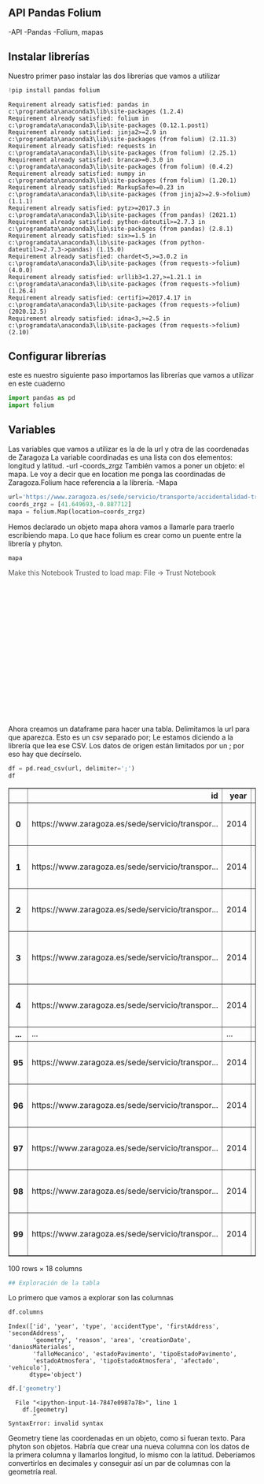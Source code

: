 ## API Pandas Folium 
-API
-Pandas
-Folium, mapas

## Instalar librerías 
Nuestro primer paso instalar las dos librerías que vamos a utilizar


```python
!pip install pandas folium
```

    Requirement already satisfied: pandas in c:\programdata\anaconda3\lib\site-packages (1.2.4)
    Requirement already satisfied: folium in c:\programdata\anaconda3\lib\site-packages (0.12.1.post1)
    Requirement already satisfied: jinja2>=2.9 in c:\programdata\anaconda3\lib\site-packages (from folium) (2.11.3)
    Requirement already satisfied: requests in c:\programdata\anaconda3\lib\site-packages (from folium) (2.25.1)
    Requirement already satisfied: branca>=0.3.0 in c:\programdata\anaconda3\lib\site-packages (from folium) (0.4.2)
    Requirement already satisfied: numpy in c:\programdata\anaconda3\lib\site-packages (from folium) (1.20.1)
    Requirement already satisfied: MarkupSafe>=0.23 in c:\programdata\anaconda3\lib\site-packages (from jinja2>=2.9->folium) (1.1.1)
    Requirement already satisfied: pytz>=2017.3 in c:\programdata\anaconda3\lib\site-packages (from pandas) (2021.1)
    Requirement already satisfied: python-dateutil>=2.7.3 in c:\programdata\anaconda3\lib\site-packages (from pandas) (2.8.1)
    Requirement already satisfied: six>=1.5 in c:\programdata\anaconda3\lib\site-packages (from python-dateutil>=2.7.3->pandas) (1.15.0)
    Requirement already satisfied: chardet<5,>=3.0.2 in c:\programdata\anaconda3\lib\site-packages (from requests->folium) (4.0.0)
    Requirement already satisfied: urllib3<1.27,>=1.21.1 in c:\programdata\anaconda3\lib\site-packages (from requests->folium) (1.26.4)
    Requirement already satisfied: certifi>=2017.4.17 in c:\programdata\anaconda3\lib\site-packages (from requests->folium) (2020.12.5)
    Requirement already satisfied: idna<3,>=2.5 in c:\programdata\anaconda3\lib\site-packages (from requests->folium) (2.10)
    

## Configurar librerías
este es nuestro siguiente paso importamos las librerías que vamos a utilizar en este cuaderno 



```python
import pandas as pd 
import folium 
```

## Variables 
Las variables que vamos a utilizar es la de la url y otra de las coordenadas de Zaragoza 
La variable coordinadas es una lista con dos elementos: longitud y latitud.
-url 
-coords_zrgz
También vamos a poner un objeto: el mapa. Le voy a decir que en location me ponga las coordinadas de Zaragoza.Folium hace referencia a la librería.
-Mapa


```python
url='https://www.zaragoza.es/sede/servicio/transporte/accidentalidad-trafico/accidente.csv?rows=100'
coords_zrgz = [41.649693,-0.887712]
mapa = folium.Map(location=coords_zrgz)
```

Hemos declarado un objeto mapa ahora vamos a llamarle para traerlo escribiendo mapa. Lo que hace folium es crear como un puente entre la librería y phyton.


```python
mapa
```




<div style="width:100%;"><div style="position:relative;width:100%;height:0;padding-bottom:60%;"><span style="color:#565656">Make this Notebook Trusted to load map: File -> Trust Notebook</span><iframe src="about:blank" style="position:absolute;width:100%;height:100%;left:0;top:0;border:none !important;" data-html=%3C%21DOCTYPE%20html%3E%0A%3Chead%3E%20%20%20%20%0A%20%20%20%20%3Cmeta%20http-equiv%3D%22content-type%22%20content%3D%22text/html%3B%20charset%3DUTF-8%22%20/%3E%0A%20%20%20%20%0A%20%20%20%20%20%20%20%20%3Cscript%3E%0A%20%20%20%20%20%20%20%20%20%20%20%20L_NO_TOUCH%20%3D%20false%3B%0A%20%20%20%20%20%20%20%20%20%20%20%20L_DISABLE_3D%20%3D%20false%3B%0A%20%20%20%20%20%20%20%20%3C/script%3E%0A%20%20%20%20%0A%20%20%20%20%3Cstyle%3Ehtml%2C%20body%20%7Bwidth%3A%20100%25%3Bheight%3A%20100%25%3Bmargin%3A%200%3Bpadding%3A%200%3B%7D%3C/style%3E%0A%20%20%20%20%3Cstyle%3E%23map%20%7Bposition%3Aabsolute%3Btop%3A0%3Bbottom%3A0%3Bright%3A0%3Bleft%3A0%3B%7D%3C/style%3E%0A%20%20%20%20%3Cscript%20src%3D%22https%3A//cdn.jsdelivr.net/npm/leaflet%401.6.0/dist/leaflet.js%22%3E%3C/script%3E%0A%20%20%20%20%3Cscript%20src%3D%22https%3A//code.jquery.com/jquery-1.12.4.min.js%22%3E%3C/script%3E%0A%20%20%20%20%3Cscript%20src%3D%22https%3A//maxcdn.bootstrapcdn.com/bootstrap/3.2.0/js/bootstrap.min.js%22%3E%3C/script%3E%0A%20%20%20%20%3Cscript%20src%3D%22https%3A//cdnjs.cloudflare.com/ajax/libs/Leaflet.awesome-markers/2.0.2/leaflet.awesome-markers.js%22%3E%3C/script%3E%0A%20%20%20%20%3Clink%20rel%3D%22stylesheet%22%20href%3D%22https%3A//cdn.jsdelivr.net/npm/leaflet%401.6.0/dist/leaflet.css%22/%3E%0A%20%20%20%20%3Clink%20rel%3D%22stylesheet%22%20href%3D%22https%3A//maxcdn.bootstrapcdn.com/bootstrap/3.2.0/css/bootstrap.min.css%22/%3E%0A%20%20%20%20%3Clink%20rel%3D%22stylesheet%22%20href%3D%22https%3A//maxcdn.bootstrapcdn.com/bootstrap/3.2.0/css/bootstrap-theme.min.css%22/%3E%0A%20%20%20%20%3Clink%20rel%3D%22stylesheet%22%20href%3D%22https%3A//maxcdn.bootstrapcdn.com/font-awesome/4.6.3/css/font-awesome.min.css%22/%3E%0A%20%20%20%20%3Clink%20rel%3D%22stylesheet%22%20href%3D%22https%3A//cdnjs.cloudflare.com/ajax/libs/Leaflet.awesome-markers/2.0.2/leaflet.awesome-markers.css%22/%3E%0A%20%20%20%20%3Clink%20rel%3D%22stylesheet%22%20href%3D%22https%3A//cdn.jsdelivr.net/gh/python-visualization/folium/folium/templates/leaflet.awesome.rotate.min.css%22/%3E%0A%20%20%20%20%0A%20%20%20%20%20%20%20%20%20%20%20%20%3Cmeta%20name%3D%22viewport%22%20content%3D%22width%3Ddevice-width%2C%0A%20%20%20%20%20%20%20%20%20%20%20%20%20%20%20%20initial-scale%3D1.0%2C%20maximum-scale%3D1.0%2C%20user-scalable%3Dno%22%20/%3E%0A%20%20%20%20%20%20%20%20%20%20%20%20%3Cstyle%3E%0A%20%20%20%20%20%20%20%20%20%20%20%20%20%20%20%20%23map_4b4cd881253843c1b7c6c3d1c3608a80%20%7B%0A%20%20%20%20%20%20%20%20%20%20%20%20%20%20%20%20%20%20%20%20position%3A%20relative%3B%0A%20%20%20%20%20%20%20%20%20%20%20%20%20%20%20%20%20%20%20%20width%3A%20100.0%25%3B%0A%20%20%20%20%20%20%20%20%20%20%20%20%20%20%20%20%20%20%20%20height%3A%20100.0%25%3B%0A%20%20%20%20%20%20%20%20%20%20%20%20%20%20%20%20%20%20%20%20left%3A%200.0%25%3B%0A%20%20%20%20%20%20%20%20%20%20%20%20%20%20%20%20%20%20%20%20top%3A%200.0%25%3B%0A%20%20%20%20%20%20%20%20%20%20%20%20%20%20%20%20%7D%0A%20%20%20%20%20%20%20%20%20%20%20%20%3C/style%3E%0A%20%20%20%20%20%20%20%20%0A%3C/head%3E%0A%3Cbody%3E%20%20%20%20%0A%20%20%20%20%0A%20%20%20%20%20%20%20%20%20%20%20%20%3Cdiv%20class%3D%22folium-map%22%20id%3D%22map_4b4cd881253843c1b7c6c3d1c3608a80%22%20%3E%3C/div%3E%0A%20%20%20%20%20%20%20%20%0A%3C/body%3E%0A%3Cscript%3E%20%20%20%20%0A%20%20%20%20%0A%20%20%20%20%20%20%20%20%20%20%20%20var%20map_4b4cd881253843c1b7c6c3d1c3608a80%20%3D%20L.map%28%0A%20%20%20%20%20%20%20%20%20%20%20%20%20%20%20%20%22map_4b4cd881253843c1b7c6c3d1c3608a80%22%2C%0A%20%20%20%20%20%20%20%20%20%20%20%20%20%20%20%20%7B%0A%20%20%20%20%20%20%20%20%20%20%20%20%20%20%20%20%20%20%20%20center%3A%20%5B41.649693%2C%20-0.887712%5D%2C%0A%20%20%20%20%20%20%20%20%20%20%20%20%20%20%20%20%20%20%20%20crs%3A%20L.CRS.EPSG3857%2C%0A%20%20%20%20%20%20%20%20%20%20%20%20%20%20%20%20%20%20%20%20zoom%3A%2010%2C%0A%20%20%20%20%20%20%20%20%20%20%20%20%20%20%20%20%20%20%20%20zoomControl%3A%20true%2C%0A%20%20%20%20%20%20%20%20%20%20%20%20%20%20%20%20%20%20%20%20preferCanvas%3A%20false%2C%0A%20%20%20%20%20%20%20%20%20%20%20%20%20%20%20%20%7D%0A%20%20%20%20%20%20%20%20%20%20%20%20%29%3B%0A%0A%20%20%20%20%20%20%20%20%20%20%20%20%0A%0A%20%20%20%20%20%20%20%20%0A%20%20%20%20%0A%20%20%20%20%20%20%20%20%20%20%20%20var%20tile_layer_fb7c107c75ce449b8a98dc2ef3490288%20%3D%20L.tileLayer%28%0A%20%20%20%20%20%20%20%20%20%20%20%20%20%20%20%20%22https%3A//%7Bs%7D.tile.openstreetmap.org/%7Bz%7D/%7Bx%7D/%7By%7D.png%22%2C%0A%20%20%20%20%20%20%20%20%20%20%20%20%20%20%20%20%7B%22attribution%22%3A%20%22Data%20by%20%5Cu0026copy%3B%20%5Cu003ca%20href%3D%5C%22http%3A//openstreetmap.org%5C%22%5Cu003eOpenStreetMap%5Cu003c/a%5Cu003e%2C%20under%20%5Cu003ca%20href%3D%5C%22http%3A//www.openstreetmap.org/copyright%5C%22%5Cu003eODbL%5Cu003c/a%5Cu003e.%22%2C%20%22detectRetina%22%3A%20false%2C%20%22maxNativeZoom%22%3A%2018%2C%20%22maxZoom%22%3A%2018%2C%20%22minZoom%22%3A%200%2C%20%22noWrap%22%3A%20false%2C%20%22opacity%22%3A%201%2C%20%22subdomains%22%3A%20%22abc%22%2C%20%22tms%22%3A%20false%7D%0A%20%20%20%20%20%20%20%20%20%20%20%20%29.addTo%28map_4b4cd881253843c1b7c6c3d1c3608a80%29%3B%0A%20%20%20%20%20%20%20%20%0A%3C/script%3E onload="this.contentDocument.open();this.contentDocument.write(    decodeURIComponent(this.getAttribute('data-html')));this.contentDocument.close();" allowfullscreen webkitallowfullscreen mozallowfullscreen></iframe></div></div>



Ahora creamos un dataframe para hacer una tabla. Delimitamos la url para que aparezca. Esto es un csv separado por; Le estamos diciendo a la librería que lea ese CSV. Los datos de origen están limitados por un ; por eso hay que decírselo.


```python
df = pd.read_csv(url, delimiter=';')
df
```




<div>
<style scoped>
    .dataframe tbody tr th:only-of-type {
        vertical-align: middle;
    }

    .dataframe tbody tr th {
        vertical-align: top;
    }

    .dataframe thead th {
        text-align: right;
    }
</style>
<table border="1" class="dataframe">
  <thead>
    <tr style="text-align: right;">
      <th></th>
      <th>id</th>
      <th>year</th>
      <th>type</th>
      <th>accidentType</th>
      <th>firstAddress</th>
      <th>secondAddress</th>
      <th>geometry</th>
      <th>reason</th>
      <th>area</th>
      <th>creationDate</th>
      <th>daniosMateriales</th>
      <th>falloMecanico</th>
      <th>estadoPavimento</th>
      <th>tipoEstadoPavimento</th>
      <th>estadoAtmosfera</th>
      <th>tipoEstadoAtmosfera</th>
      <th>afectado</th>
      <th>vehiculo</th>
    </tr>
  </thead>
  <tbody>
    <tr>
      <th>0</th>
      <td>https://www.zaragoza.es/sede/servicio/transpor...</td>
      <td>2014</td>
      <td>SALIDA CALZADA</td>
      <td>NaN</td>
      <td>COSTA, JOAQUIN</td>
      <td>PERAL, ISAAC</td>
      <td>-0.8818527060979306,41.649027473051156</td>
      <td>PERDIDA del control por FALTA de ATENCIÓN</td>
      <td>NaN</td>
      <td>2014-10-09T00:00:00Z</td>
      <td>True</td>
      <td>False</td>
      <td>BUEN ESTADO</td>
      <td>NaN</td>
      <td>BUEN ESTADO</td>
      <td>NaN</td>
      <td>NaN</td>
      <td>https://www.zaragoza.es/sede/servicio/transpor...</td>
    </tr>
    <tr>
      <th>1</th>
      <td>https://www.zaragoza.es/sede/servicio/transpor...</td>
      <td>2014</td>
      <td>COLISIÓN ALCANCE</td>
      <td>NaN</td>
      <td>CADENA(MARQUES DE LA)</td>
      <td>NaN</td>
      <td>-0.8645810716721081,41.661585829868585</td>
      <td>DISTANCIA DE SEGURIDAD, no mantener</td>
      <td>2560.0</td>
      <td>2014-10-23T00:00:00Z</td>
      <td>False</td>
      <td>False</td>
      <td>BUEN ESTADO</td>
      <td>NaN</td>
      <td>BUEN ESTADO</td>
      <td>NaN</td>
      <td>https://www.zaragoza.es/sede/servicio/transpor...</td>
      <td>https://www.zaragoza.es/sede/servicio/transpor...</td>
    </tr>
    <tr>
      <th>2</th>
      <td>https://www.zaragoza.es/sede/servicio/transpor...</td>
      <td>2014</td>
      <td>COLISIÓN ALCANCE</td>
      <td>NaN</td>
      <td>GOMEZ AVELLANEDA, G.</td>
      <td>CASTRO, R. (POETA)</td>
      <td>-0.887776415002892,41.666992622958105</td>
      <td>PERDIDA del control por FALTA de ATENCIÓN</td>
      <td>2598.0</td>
      <td>2014-10-23T00:00:00Z</td>
      <td>False</td>
      <td>False</td>
      <td>BUEN ESTADO</td>
      <td>NaN</td>
      <td>BUEN ESTADO</td>
      <td>NaN</td>
      <td>https://www.zaragoza.es/sede/servicio/transpor...</td>
      <td>https://www.zaragoza.es/sede/servicio/transpor...</td>
    </tr>
    <tr>
      <th>3</th>
      <td>https://www.zaragoza.es/sede/servicio/transpor...</td>
      <td>2014</td>
      <td>COLIS FRONTOLATERAL</td>
      <td>NaN</td>
      <td>MONZON</td>
      <td>GARCIA CONDOY, H.</td>
      <td>-0.8825260453930127,41.62957498750602</td>
      <td>CEDA EL PASO, no respetar prioridad de paso</td>
      <td>2555.0</td>
      <td>2014-10-23T00:00:00Z</td>
      <td>False</td>
      <td>False</td>
      <td>BUEN ESTADO</td>
      <td>NaN</td>
      <td>BUEN ESTADO</td>
      <td>NaN</td>
      <td>https://www.zaragoza.es/sede/servicio/transpor...</td>
      <td>https://www.zaragoza.es/sede/servicio/transpor...</td>
    </tr>
    <tr>
      <th>4</th>
      <td>https://www.zaragoza.es/sede/servicio/transpor...</td>
      <td>2014</td>
      <td>SALIDA CALZADA</td>
      <td>NaN</td>
      <td>RIOJA</td>
      <td>NAVARRA, AVENIDA DE</td>
      <td>-0.908314757720389,41.6562121210704</td>
      <td>PERDIDA del control por VELOCIDAD INADECUADA</td>
      <td>2554.0</td>
      <td>2014-10-24T00:00:00Z</td>
      <td>False</td>
      <td>False</td>
      <td>BUEN ESTADO</td>
      <td>NaN</td>
      <td>BUEN ESTADO</td>
      <td>NaN</td>
      <td>https://www.zaragoza.es/sede/servicio/transpor...</td>
      <td>https://www.zaragoza.es/sede/servicio/transpor...</td>
    </tr>
    <tr>
      <th>...</th>
      <td>...</td>
      <td>...</td>
      <td>...</td>
      <td>...</td>
      <td>...</td>
      <td>...</td>
      <td>...</td>
      <td>...</td>
      <td>...</td>
      <td>...</td>
      <td>...</td>
      <td>...</td>
      <td>...</td>
      <td>...</td>
      <td>...</td>
      <td>...</td>
      <td>...</td>
      <td>...</td>
    </tr>
    <tr>
      <th>95</th>
      <td>https://www.zaragoza.es/sede/servicio/transpor...</td>
      <td>2014</td>
      <td>OTRAS</td>
      <td>NaN</td>
      <td>MIRAL, DOMINGO</td>
      <td>NaN</td>
      <td>-0.8990662796872798,41.63977012001253</td>
      <td>PERDIDA del control por FALTA de ATENCIÓN</td>
      <td>NaN</td>
      <td>2014-07-30T00:00:00Z</td>
      <td>True</td>
      <td>False</td>
      <td>BUEN ESTADO</td>
      <td>NaN</td>
      <td>BUEN ESTADO</td>
      <td>NaN</td>
      <td>NaN</td>
      <td>https://www.zaragoza.es/sede/servicio/transpor...</td>
    </tr>
    <tr>
      <th>96</th>
      <td>https://www.zaragoza.es/sede/servicio/transpor...</td>
      <td>2014</td>
      <td>COLISIÓN ALCANCE</td>
      <td>NaN</td>
      <td>BUÑUEL,LUIS (PARQUE DEL AGUA)</td>
      <td>NaN</td>
      <td>-0.9072756956226459,41.670910841846876</td>
      <td>PERDIDA del control por FALTA de ATENCIÓN</td>
      <td>2071.0</td>
      <td>2014-07-31T00:00:00Z</td>
      <td>True</td>
      <td>False</td>
      <td>BUEN ESTADO</td>
      <td>NaN</td>
      <td>BUEN ESTADO</td>
      <td>NaN</td>
      <td>NaN</td>
      <td>https://www.zaragoza.es/sede/servicio/transpor...</td>
    </tr>
    <tr>
      <th>97</th>
      <td>https://www.zaragoza.es/sede/servicio/transpor...</td>
      <td>2014</td>
      <td>SALIDA CALZADA</td>
      <td>NaN</td>
      <td>ALBAR, MANUEL GL.</td>
      <td>ILUSTRACION, AV. DE LA</td>
      <td>-0.9226018969034585,41.62757051008441</td>
      <td>PERDIDA del control por FALTA de ATENCIÓN</td>
      <td>1969.0</td>
      <td>2014-07-25T00:00:00Z</td>
      <td>False</td>
      <td>False</td>
      <td>BUEN ESTADO</td>
      <td>NaN</td>
      <td>BUEN ESTADO</td>
      <td>NaN</td>
      <td>https://www.zaragoza.es/sede/servicio/transpor...</td>
      <td>https://www.zaragoza.es/sede/servicio/transpor...</td>
    </tr>
    <tr>
      <th>98</th>
      <td>https://www.zaragoza.es/sede/servicio/transpor...</td>
      <td>2014</td>
      <td>COLIS FRONTOLATERAL</td>
      <td>NaN</td>
      <td>ECHEGARAY Y CABALLERO</td>
      <td>SAN VICENTE PAUL</td>
      <td>-0.8735234620830842,41.65507219335992</td>
      <td>SEMÁFORO, no respetar prioridad de paso</td>
      <td>1970.0</td>
      <td>2014-07-26T00:00:00Z</td>
      <td>False</td>
      <td>False</td>
      <td>BUEN ESTADO</td>
      <td>NaN</td>
      <td>BUEN ESTADO</td>
      <td>NaN</td>
      <td>https://www.zaragoza.es/sede/servicio/transpor...</td>
      <td>https://www.zaragoza.es/sede/servicio/transpor...</td>
    </tr>
    <tr>
      <th>99</th>
      <td>https://www.zaragoza.es/sede/servicio/transpor...</td>
      <td>2014</td>
      <td>SALIDA CALZADA</td>
      <td>NaN</td>
      <td>CESAR AUGUSTO, AVDA</td>
      <td>NaN</td>
      <td>-0.8869504077778204,41.65022964156985</td>
      <td>PERDIDA del control por FALTA de ATENCIÓN</td>
      <td>1971.0</td>
      <td>2014-07-09T00:00:00Z</td>
      <td>True</td>
      <td>False</td>
      <td>BUEN ESTADO</td>
      <td>NaN</td>
      <td>BUEN ESTADO</td>
      <td>NaN</td>
      <td>NaN</td>
      <td>https://www.zaragoza.es/sede/servicio/transpor...</td>
    </tr>
  </tbody>
</table>
<p>100 rows × 18 columns</p>
</div>




```python
## Exploración de la tabla
```

Lo primero que vamos a explorar son las columnas


```python
df.columns

```




    Index(['id', 'year', 'type', 'accidentType', 'firstAddress', 'secondAddress',
           'geometry', 'reason', 'area', 'creationDate', 'daniosMateriales',
           'falloMecanico', 'estadoPavimento', 'tipoEstadoPavimento',
           'estadoAtmosfera', 'tipoEstadoAtmosfera', 'afectado', 'vehiculo'],
          dtype='object')




```python
df.['geometry']
```


      File "<ipython-input-14-7847e0987a78>", line 1
        df.[geometry]
           ^
    SyntaxError: invalid syntax
    


Geometry tiene las coordenadas en un objeto, como si fueran texto. Para phyton son objetos. Habría que crear una nueva columna con los datos de la primera columna y llamarlos longitud, lo mismo con la latitud. Deberíamos convertirlos en decimales y conseguir así un par de columnas con la geometría real. 
